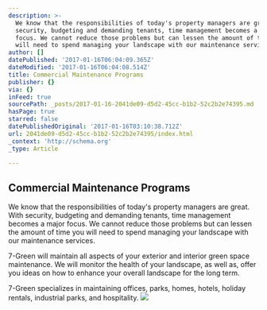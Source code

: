 ```yaml
---
description: >-
  We know that the responsibilities of today's property managers are great. With
  security, budgeting and demanding tenants, time management becomes a major
  focus. We cannot reduce those problems but can lessen the amount of time you
  will need to spend managing your landscape with our maintenance services.
author: []
datePublished: '2017-01-16T06:04:09.365Z'
dateModified: '2017-01-16T06:04:08.514Z'
title: Commercial Maintenance Programs
publisher: {}
via: {}
inFeed: true
sourcePath: _posts/2017-01-16-2041de09-d5d2-45cc-b1b2-52c2b2e74395.md
hasPage: true
starred: false
datePublishedOriginal: '2017-01-16T03:10:38.712Z'
url: 2041de09-d5d2-45cc-b1b2-52c2b2e74395/index.html
_context: 'http://schema.org'
_type: Article

---
```

## **Commercial Maintenance Programs**

We know that the responsibilities of today's property managers are great. With security, budgeting and demanding tenants, time management becomes a major focus. We cannot reduce those problems but can lessen the amount of time you will need to spend managing your landscape with our maintenance services.

7-Green will maintain all aspects of your exterior and interior green space maintenance. We will monitor the health of your landscape, as well as, offer you ideas on how to enhance your overall landscape for the long term.

7-Green specializes in maintaining offices, parks, homes, hotels, holiday rentals, industrial parks, and hospitality.
![](https://the-grid-user-content.s3-us-west-2.amazonaws.com/c206d472-b714-490d-9bcc-e056a2c5d5a3.jpg)